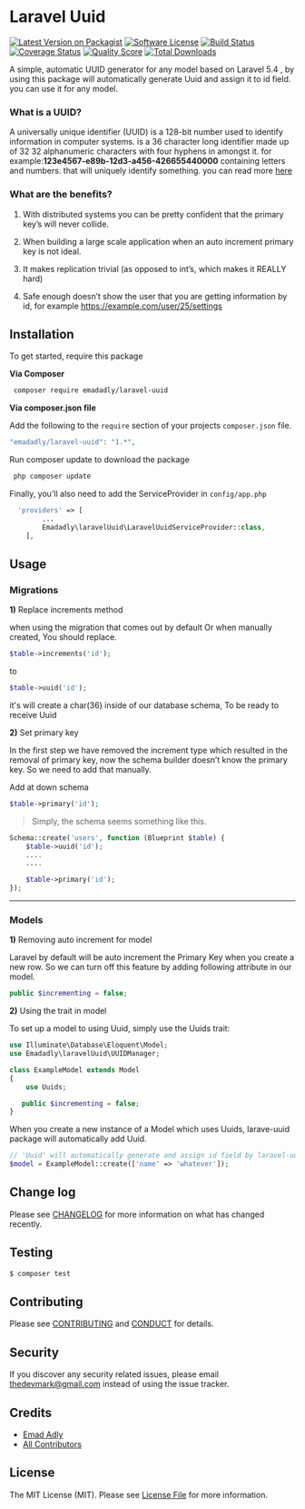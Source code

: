 # Laravel Uuid

[![Latest Version on Packagist][ico-version]][link-packagist]
[![Software License][ico-license]](LICENSE.md)
[![Build Status][ico-travis]][link-travis]
[![Coverage Status][ico-scrutinizer]][link-scrutinizer]
[![Quality Score][ico-code-quality]][link-code-quality]
[![Total Downloads][ico-downloads]][link-downloads]

A simple, automatic UUID generator for any model based on Laravel 5.4 , by using this package will automatically generate Uuid and assign it to id field. you can use it for any model.

### What is a UUID?

A universally unique identifier (UUID) is a 128-bit number used to identify information in computer systems. is a 36 character long identifier made up of 32 32 alphanumeric characters with four hyphens in amongst it.
for example:**123e4567-e89b-12d3-a456-426655440000** containing letters and numbers. that will uniquely identify something. you can read more [here](https://en.wikipedia.org/wiki/Universally_unique_identifier)

### What are the benefits?

1. With distributed systems you can be pretty confident that the primary key’s will never collide.

2. When building a large scale application when an auto increment primary key is not ideal.

3. It makes replication trivial (as opposed to int’s, which makes it REALLY hard)

4. Safe enough doesn’t show the user that you are getting information by id, for example https://example.com/user/25/settings



## Installation

To get started, require this package

**Via Composer**

``` bash
 composer require emadadly/laravel-uuid
```

**Via composer.json file**

Add the following to the `require` section of your projects `composer.json` file.
``` php
"emadadly/laravel-uuid": "1.*",
```

Run composer update to download the package

``` bash
 php composer update
```

Finally, you'll also need to add the ServiceProvider in `config/app.php`

``` php
  'providers' => [
        ...
        Emadadly\laravelUuid\LaravelUuidServiceProvider::class,
    ],
```



## Usage

### Migrations

**1)** Replace increments method

when using the migration that comes out by default Or when manually created, You should replace.

``` php
$table->increments('id');
```
to

``` php
$table->uuid('id');
```
it's will create a char(36) inside of our database schema, To be ready to receive Uuid

**2)** Set primary key

In the first step we have removed the increment type which resulted in the removal of primary key, now the schema builder doesn’t know the primary key.
So we need to add that manually.

Add at down schema

``` php
$table->primary('id');
```

> Simply, the schema seems something like this.

``` php
Schema::create('users', function (Blueprint $table) {
    $table->uuid('id');
    ....
    ....

    $table->primary('id');
});
```

------

### Models

**1)** Removing auto increment for model

Laravel by default will be auto increment the Primary Key when you create a new row. So we can turn off this feature by adding following attribute in our model.

``` php
public $incrementing = false;
```
**2)** Using the trait in model

To set up a model to using Uuid, simply use the Uuids trait:

``` php
use Illuminate\Database\Eloquent\Model;
use Emadadly\laravelUuid\UUIDManager;

class ExampleModel extends Model
{
    use Uuids;

   public $incrementing = false;
}
```
When you create a new instance of a Model which uses Uuids, larave-uuid package will automatically add Uuid.

``` php
// 'Uuid' will automatically generate and assign id field by laravel-uuid package.
$model = ExampleModel::create(['name' => 'whatever']);
```

## Change log

Please see [CHANGELOG](CHANGELOG.md) for more information on what has changed recently.

## Testing

``` bash
$ composer test
```

## Contributing

Please see [CONTRIBUTING](CONTRIBUTING.md) and [CONDUCT](CONDUCT.md) for details.

## Security

If you discover any security related issues, please email thedevmark@gmail.com instead of using the issue tracker.

## Credits

- [Emad Adly][link-author]
- [All Contributors][link-contributors]

## License

The MIT License (MIT). Please see [License File](LICENSE.md) for more information.

[ico-version]: https://img.shields.io/packagist/v/emadadly/laravel-uuid.svg?style=flat-square
[ico-license]: https://img.shields.io/badge/license-MIT-brightgreen.svg?style=flat-square
[ico-travis]: https://img.shields.io/travis/emadadly/laravel-uuid/master.svg?style=flat-square
[ico-scrutinizer]: https://img.shields.io/scrutinizer/coverage/g/emadadly/laravel-uuid.svg?style=flat-square
[ico-code-quality]: https://img.shields.io/scrutinizer/g/emadadly/laravel-uuid.svg?style=flat-square
[ico-downloads]: https://img.shields.io/packagist/dt/emadadly/laravel-uuid.svg?style=flat-square

[link-packagist]: https://packagist.org/packages/emadadly/laravel-uuid
[link-travis]: https://travis-ci.org/EmadAdly/laravel-uuid
[link-scrutinizer]: https://scrutinizer-ci.com/g/emadadly/laravel-uuid/code-structure
[link-code-quality]: https://scrutinizer-ci.com/g/emadadly/laravel-uuid
[link-downloads]: https://packagist.org/packages/emadadly/laravel-uuid
[link-author]: https://github.com/emadadly
[link-contributors]: ../../contributors
